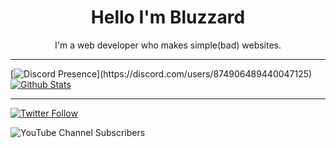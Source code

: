 
<h1 align="center">Hello I'm Bluzzard</h1>

<p align="center" >I'm a web developer who makes simple(bad) websites.</p>

---

[![Discord Presence](https://lanyard-profile-readme.vercel.app/api/874906489440047125?borderRadius=0px&hideStatus=true&bg=1c1e29&idleMessage=Shitposting...)](https://discord.com/users/874906489440047125)
[![Github Stats](https://github-readme-stats.vercel.app/api?username=bluzzardthewizard&show_icons=true&theme=algolia&hide_border=true&borderRadius=20px)](https://bluzzard.repl.co)



---

[![Twitter Follow](https://img.shields.io/twitter/follow/notBluzzard?color=%233375cc&label=Followers%3A&logo=twitter&logoColor=%233375cc&style=for-the-badge)](https://bluzzard.repl.co)

![YouTube Channel Subscribers](https://img.shields.io/youtube/channel/subscribers/UCyHYr1XB3d8NuEYyTvHV_Zw?color=%233375cc&label=Subcribers%3A&logo=youtube&logoColor=%233375cc&style=for-the-badge)

